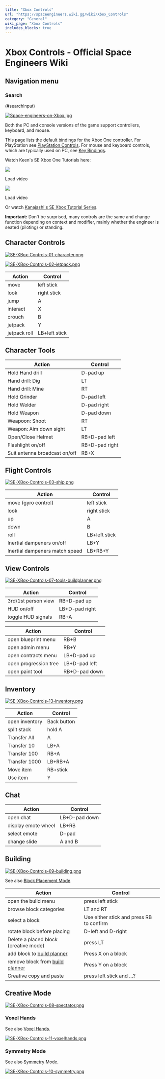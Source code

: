 ```yaml
---
title: "Xbox Controls"
url: "https://spaceengineers.wiki.gg/wiki/Xbox_Controls"
category: "General"
wiki_page: "Xbox Controls"
includes_blocks: true
---
```


# Xbox Controls - Official Space Engineers Wiki

## Navigation menu

### Search

(#searchInput)

[![Space-engineers-on-Xbox.jpg](https://spaceengineers.wiki.gg/images/thumb/Space-engineers-on-Xbox.jpg/320px-Space-engineers-on-Xbox.jpg?8d764a)](https://spaceengineers.wiki.gg/wiki/File:Space-engineers-on-Xbox.jpg)

Both the PC and console versions of the game support controllers, keyboard, and mouse.

This page lists the default bindings for the Xbox One controller. For PlayStation see [PlayStation Controls](https://spaceengineers.wiki.gg/wiki/PlayStation_Controls "PlayStation Controls"). For mouse and keyboard controls, which are typically used on PC, see [Key Bindings](https://spaceengineers.wiki.gg/wiki/Key_Bindings "Key Bindings").

Watch Keen's SE Xbox One Tutorials here:

![](https://i.ytimg.com/vi/qdLi5V5dGH8/hqdefault.jpg)

Load video

![](https://i.ytimg.com/vi/7_7bBwckAuw/hqdefault.jpg)

Load video

Or watch [Kanajashi's SE Xbox Tutorial Series](https://youtube.com/playlist?list=PLEc0AL2THTbfmsZctFAVADqriSL5yPJIR).

  
**Important:** Don't be surprised, many controls are the same and change function depending on context and modifier, mainly whether the engineer is seated (piloting) or standing.

## Character Controls

[![SE-XBox-Controls-01-character.png](https://spaceengineers.wiki.gg/images/thumb/SE-XBox-Controls-01-character.png/400px-SE-XBox-Controls-01-character.png?2cd563)](https://spaceengineers.wiki.gg/wiki/File:SE-XBox-Controls-01-character.png)

[![SE-XBox-Controls-02-jetpack.png](https://spaceengineers.wiki.gg/images/thumb/SE-XBox-Controls-02-jetpack.png/400px-SE-XBox-Controls-02-jetpack.png?cae973)](https://spaceengineers.wiki.gg/wiki/File:SE-XBox-Controls-02-jetpack.png)

| Action | Control |
| --- | --- |
| move | left stick |
| look | right stick |
| jump | A   |
| interact | X   |
| crouch | B   |
| jetpack | Y   |
| jetpack roll | LB+left stick |

## Character Tools

| Action | Control |
| --- | --- |
| Hold Hand drill | D-pad up |
| Hand drill: Dig | LT  |
| Hand drill: Mine | RT  |
| Hold Grinder | D-pad left |
| Hold Welder | D-pad right |
| Hold Weapon | D-pad down |
| Weapoon: Shoot | RT  |
| Weapon: Aim down sight | LT  |
| Open/Close Helmet | RB+D-pad left |
| Flashlight on/off | RB+D-pad right |
| Suit antenna broadcast on/off | RB+X |

## Flight Controls

[![SE-XBox-Controls-03-ship.png](https://spaceengineers.wiki.gg/images/thumb/SE-XBox-Controls-03-ship.png/400px-SE-XBox-Controls-03-ship.png?34d53d)](https://spaceengineers.wiki.gg/wiki/File:SE-XBox-Controls-03-ship.png)

| Action | Control |
| --- | --- |
| move (gyro control) | left stick |
| look | right stick |
| up  | A   |
| down | B   |
| roll | LB+left stick |
| Inertial dampeners on/off | LB+Y |
| Inertial dampeners match speed | LB+RB+Y |

## View Controls

[![SE-XBox-Controls-07-tools-buildplanner.png](https://spaceengineers.wiki.gg/images/thumb/SE-XBox-Controls-07-tools-buildplanner.png/400px-SE-XBox-Controls-07-tools-buildplanner.png?f8fd0d)](https://spaceengineers.wiki.gg/wiki/File:SE-XBox-Controls-07-tools-buildplanner.png)

| Action | Control |
| --- | --- |
| 3rd/1st person view | RB+D-pad up |
| HUD on/off | LB+D-pad right |
| toggle HUD signals | RB+A |

| Action | Control |
| --- | --- |
| open blueprint menu | RB+B |
| open admin menu | RB+Y |
| open contracts menu | LB+D-pad up |
| open progression tree | LB+D-pad left |
| open paint tool | RB+D-pad down |

## Inventory

[![SE-XBox-Controls-13-inventory.png](https://spaceengineers.wiki.gg/images/thumb/SE-XBox-Controls-13-inventory.png/400px-SE-XBox-Controls-13-inventory.png?eda93c)](https://spaceengineers.wiki.gg/wiki/File:SE-XBox-Controls-13-inventory.png)

| Action | Control |
| --- | --- |
| open inventory | Back button |
| split stack | hold A |
| Transfer All | A   |
| Transfer 10 | LB+A |
| Transfer 100 | RB+A |
| Transfer 1000 | LB+RB+A |
| Move item | RB+stick |
| Use item | Y   |

## Chat

| Action | Control |
| --- | --- |
| open chat | LB+D-pad down |
| display emote wheel | LB+RB |
| select emote | D-pad |
| change slide | A and B |

## Building

[![SE-XBox-Controls-09-building.png](https://spaceengineers.wiki.gg/images/thumb/SE-XBox-Controls-09-building.png/400px-SE-XBox-Controls-09-building.png?4faf82)](https://spaceengineers.wiki.gg/wiki/File:SE-XBox-Controls-09-building.png)

See also [Block Placement Mode](https://spaceengineers.wiki.gg/wiki/Block_Placement_Mode "Block Placement Mode").

| Action | Control |
| --- | --- |
| open the build menu | press left stick |
| browse block categories | LT and RT |
| select a block | Use either stick and press RB to confirm |
| rotate block before placing | D-left and D-right |
| Delete a placed block (creative mode) | press LT |
| add block to [build planner](https://spaceengineers.wiki.gg/wiki/Build_Planner "Build Planner") | Press X on a block |
| remove block from [build planner](https://spaceengineers.wiki.gg/wiki/Build_Planner "Build Planner") | Press Y on a block |
| Creative copy and paste | press left stick and ...? |

## Creative Mode

[![SE-XBox-Controls-08-spectator.png](https://spaceengineers.wiki.gg/images/thumb/SE-XBox-Controls-08-spectator.png/400px-SE-XBox-Controls-08-spectator.png?fe1c91)](https://spaceengineers.wiki.gg/wiki/File:SE-XBox-Controls-08-spectator.png)

### Voxel Hands

See also [Voxel Hands](https://spaceengineers.wiki.gg/wiki/Voxel_Hands "Voxel Hands").

[![SE-XBox-Controls-11-voxelhands.png](https://spaceengineers.wiki.gg/images/thumb/SE-XBox-Controls-11-voxelhands.png/400px-SE-XBox-Controls-11-voxelhands.png?e8a5d6)](https://spaceengineers.wiki.gg/wiki/File:SE-XBox-Controls-11-voxelhands.png)

### Symmetry Mode

See also [Symmetry](https://spaceengineers.wiki.gg/wiki/Symmetry "Symmetry") Mode.

[![SE-XBox-Controls-10-symmetry.png](https://spaceengineers.wiki.gg/images/thumb/SE-XBox-Controls-10-symmetry.png/400px-SE-XBox-Controls-10-symmetry.png?7c42d2)](https://spaceengineers.wiki.gg/wiki/File:SE-XBox-Controls-10-symmetry.png)
